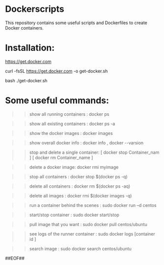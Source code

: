 # Dockerscripts
This repository contains some useful scripts and Dockerfiles to create Docker containers.


# Installation:

https://get.docker.com

curl -fsSL https://get.docker.com -o get-docker.sh

bash ./get-docker.sh


# Some useful commands:

>> show all running containers :
docker ps

>> show all existing containers :
docker ps -a

>> show the docker images :
docker images

>> show overall docker info :
docker info , docker --varsion

>> stop and delete a single container:
[ docker stop Container_nam ] [ docker rm Container_name ]

>> delete a docker image:
docker rmi myimage

>> stop all containers :
docker stop $(docker ps -q)

>> delete all containers :
docker rm $(docker ps -aq)

>> delete all images :
docker rmi $(docker images -q)

>> run a container behind the scenes :
sudo docker run –d centos

>> start/stop container :
sudo docker start/stop

>> pull image that you want :
sudo docker pull centos/ubuntu

>> see logs of the runner container :
sudo docker logs [container id ]

>> search image :
sudo docker search centos/ubuntu


##EOF##

